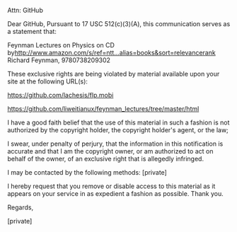Attn: GitHub

Dear GitHub,
Pursuant to 17 USC 512(c)(3)(A), this communication serves as a statement that:

Feynman Lectures on Physics on CD by<http://www.amazon.com/s/ref=ntt...alias=books&sort=relevancerank> Richard Feynman, 9780738209302

These exclusive rights are being violated by material available upon your site at the following URL(s):

https://github.com/lachesis/flp.mobi

https://github.com/liweitianux/feynman_lectures/tree/master/html

I have a good faith belief that the use of this material in such a fashion is not authorized by the copyright holder, the copyright holder's agent, or the law;

I swear, under penalty of perjury, that the information in this notification is accurate and that I am the copyright owner, or am authorized to act on behalf of the owner, of an exclusive right that is allegedly infringed.

I may be contacted by the following methods: [private]

I hereby request that you remove or disable access to this material as it appears on your service in as expedient a fashion as possible. Thank you.

Regards,

[private]
